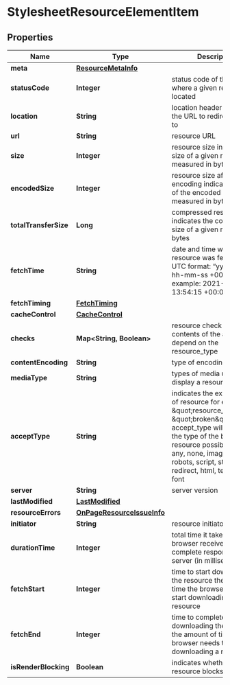 

# StylesheetResourceElementItem


## Properties

| Name | Type | Description | Notes |
|------------ | ------------- | ------------- | -------------|
|**meta** | [**ResourceMetaInfo**](ResourceMetaInfo.md) |  |  [optional] |
|**statusCode** | **Integer** | status code of the page where a given resource is located |  [optional] |
|**location** | **String** | location header indicates the URL to redirect a page to |  [optional] |
|**url** | **String** | resource URL |  [optional] |
|**size** | **Integer** | resource size indicates the size of a given resource measured in bytes |  [optional] |
|**encodedSize** | **Integer** | resource size after encoding indicates the size of the encoded resource measured in bytes |  [optional] |
|**totalTransferSize** | **Long** | compressed resource size indicates the compressed size of a given resource in bytes |  [optional] |
|**fetchTime** | **String** | date and time when a resource was fetched in the UTC format: “yyyy-mm-dd hh-mm-ss +00:00” example: 2021-02-17 13:54:15 +00:00 |  [optional] |
|**fetchTiming** | [**FetchTiming**](FetchTiming.md) |  |  [optional] |
|**cacheControl** | [**CacheControl**](CacheControl.md) |  |  [optional] |
|**checks** | **Map&lt;String, Boolean&gt;** | resource check-ups contents of the array depend on the resource_type |  [optional] |
|**contentEncoding** | **String** | type of encoding |  [optional] |
|**mediaType** | **String** | types of media used to display a resource |  [optional] |
|**acceptType** | **String** | indicates the expected type of resource for example, if \&quot;resource_type\&quot;: \&quot;broken\&quot;, accept_type will indicate the type of the broken resource possible values: any, none, image, sitemap, robots, script, stylesheet, redirect, html, text, other, font |  [optional] |
|**server** | **String** | server version |  [optional] |
|**lastModified** | [**LastModified**](LastModified.md) |  |  [optional] |
|**resourceErrors** | [**OnPageResourceIssueInfo**](OnPageResourceIssueInfo.md) |  |  [optional] |
|**initiator** | **String** | resource initiator |  [optional] |
|**durationTime** | **Integer** | total time it takes until a browser receives a complete response from a server (in milliseconds) |  [optional] |
|**fetchStart** | **Integer** | time to start downloading the resource the amount of time the browser needs to start downloading a resource |  [optional] |
|**fetchEnd** | **Integer** | time to complete downloading the resource the amount of time the browser needs to complete downloading a resource |  [optional] |
|**isRenderBlocking** | **Boolean** | indicates whether the resource blocks rendering |  [optional] |



